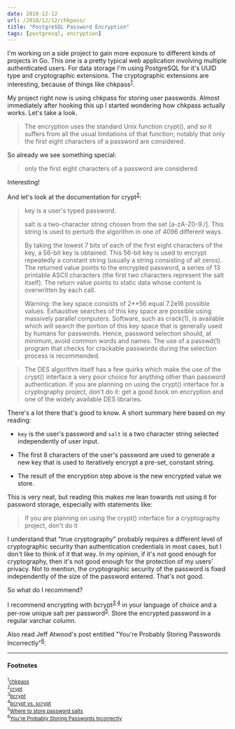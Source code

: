 ```yaml
---
date: 2018-12-12
url: /2018/12/12/chkpass/
title: "PostgreSQL Password Encryption"
tags: [postgresql, encryption]
---
```


I'm working on a side project to gain more exposure to different kinds of projects in Go.
This one is a pretty typical web application involving multiple authenticated users.
For data storage I'm using PostgreSQL for it's UUID type and cryptographic extensions.
The cryptographic extensions are interesting, because of things like chkpass<sup><a
href="#2018-12-12_ref1">1</a></sup>.

My project right now is using chkpass for storing user passwords.  Almost
immediately after hooking this up I started wondering how chkpass actually
works.  Let's take a look.

> The encryption uses the standard Unix function crypt(), and so it suffers from
> all the usual limitations of that function; notably that only the first eight
> characters of a password are considered.

So already we see something special:

> only the first eight characters of a password are considered

Interesting!

And let's look at the documentation for crypt<sup><a href="#2018-12-12_ref2">2</a></sup>:

> key is a user's typed password.
>
> salt is a two-character string chosen from the set [a-zA-Z0-9./].  This string
> is used to perturb the algorithm in one of 4096 different ways.
>
> By taking the lowest 7 bits of each of the first eight characters of the key,
> a 56-bit key is obtained.  This 56-bit key is used to encrypt repeatedly a
> constant string (usually a string consisting of all zeros).  The returned value
> points to the encrypted password, a series of 13 printable ASCII characters
> (the first two characters represent the salt itself).  The return value points
> to static data whose content is overwritten by each call.
>
> Warning: the key space consists of 2**56 equal 7.2e16 possible values.
> Exhaustive searches of this key space are possible using massively parallel
> computers.  Software, such as crack(1), is available which will search the
> portion of this key space that is generally used by humans for passwords.
> Hence, password selection should, at minimum, avoid common words and names.
> The use of a passwd(1) program that checks for crackable passwords during the
> selection process is recommended.

> The DES algorithm itself has a few quirks which make the use of the crypt()
> interface a very poor choice for anything other than password authentication.
> If you are planning on using the crypt() interface for a cryptography project,
> don't do it: get a good book on encryption and one of the widely available DES
> libraries.

There's a lot there that's good to know.  A short summary here based on my
reading:

- `key` is the user's password and `salt` is a two character string selected
  independently of user input.

- The first 8 characters of the user's password are used to generate a new key
  that is used to iteratively encrypt a pre-set, constant string.

- The result of the encryption step above is the new encrypted value we store.

This is very neat, but reading this makes me lean towards not using it for
password storage, especially with statements like:

> If you are planning on using the crypt() interface for a cryptography project, don't do it

I understand that "true cryptography" probably requires a different level of
cryptographic security than authentication credentials in most cases, but I
don't like to think of it that way.  In my opinion, if it's not good enough for
cryptography, then it's not good enough for the protection of my users' privacy.
Not to mention, the cryptographic security of the password is fixed
independently of the size of the password entered.  That's not good.

So what do I recommend?

I recommend encrypting with bcrypt<sup><a
href="#2018-12-12_ref3">3</a>&nbsp;</sup><sup><a
href="#2018-12-12_ref4">4</a></sup> in your language of choice and a per-row
unique salt per password<sup><a href="#2018-12-12_ref5">5</a></sup>.  Store the
encrypted password in a regular varchar column.

Also read Jeff Atwood's post entitled "You're Probably Storing Passwords
Incorrectly"<sup><a href="#2018-12-12_ref6">6</a></sup>.

----
#### Footnotes
<sub><sup id="2018-12-12_ref1">1</sup><a href="https://www.postgresql.org/docs/10/chkpass.html">chkpass</a></sub><br />
<sub><sup id="2018-12-12_ref2">2</sup><a href="http://man7.org/linux/man-pages/man3/crypt.3.html">crypt</a></sub><br />
<sub><sup id="2018-12-12_ref3">3</sup><a href="https://en.wikipedia.org/wiki/Bcrypt">bcrypt</a></sub><br />
<sub><sup id="2018-12-12_ref4">4</sup><a href="https://security.stackexchange.com/a/26253">bcrypt vs. scrypt</a></sub><br />
<sub><sup id="2018-12-12_ref5">5</sup><a href="https://stackoverflow.com/a/1219908">Where to store password salts</a></sub><br />
<sub><sup id="2018-12-12_ref6">6</sup><a href="https://blog.codinghorror.com/youre-probably-storing-passwords-incorrectly/">You're Probably Storing Passwords Incorrectly</a></sub><br />
